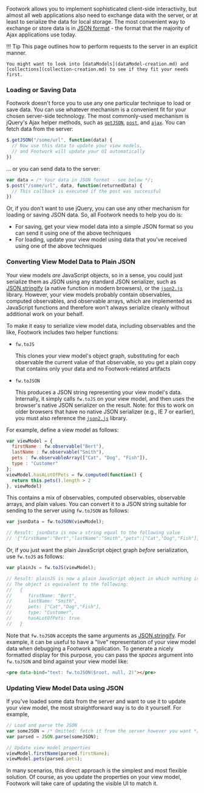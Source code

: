 Footwork allows you to implement sophisticated client-side interactivity, but almost all web applications also need to exchange data with the server, or at least to serialize the data for local storage. The most convenient way to exchange or store data is in [JSON format](http://json.org/) - the format that the majority of Ajax applications use today.

!!! Tip
    This page outlines how to perform requests to the server in an explicit manner.

    You might want to look into [dataModels](dataModel-creation.md) and [collections](collection-creation.md) to see if they fit your needs first.

### Loading or Saving Data

Footwork doesn't force you to use any one particular technique to load or save data. You can use whatever mechanism is a convenient fit for your chosen server-side technology. The most commonly-used mechanism is jQuery's Ajax helper methods, such as [`getJSON`](http://api.jquery.com/jQuery.getJSON/), [`post`](http://api.jquery.com/jQuery.post/), and [`ajax`](http://api.jquery.com/jQuery.ajax/). You can fetch data from the server:

```javascript
$.getJSON("/some/url", function(data) {
  // Now use this data to update your view models,
  // and Footwork will update your UI automatically
})
```

... or you can send data to the server:

```javascript
var data = /* Your data in JSON format - see below */;
$.post("/some/url", data, function(returnedData) {
  // This callback is executed if the post was successful
})
```

Or, if you don't want to use jQuery, you can use any other mechanism for loading or saving JSON data. So, all Footwork needs to help you do is:

* For saving, get your view model data into a simple JSON format so you can send it using one of the above techniques
* For loading, update your view model using data that you've received using one of the above techniques

### Converting View Model Data to Plain JSON

Your view models *are* JavaScript objects, so in a sense, you could just serialize them as JSON using any standard JSON serializer, such as [JSON.stringify](https://developer.mozilla.org/en-US/docs/JavaScript/Reference/Global_Objects/JSON/stringify) (a native function in modern browsers), or the [`json2.js`](https://github.com/douglascrockford/JSON-js/blob/master/json2.js) library. However, your view models probably contain observables, computed observables, and observable arrays, which are implemented as JavaScript functions and therefore won't always serialize cleanly without additional work on your behalf.

To make it easy to serialize view model data, including observables and the like, Footwork includes two helper functions:

* `fw.toJS`

    This clones your view model's object graph, substituting for each observable the current value of that observable, so you get a plain copy that contains only your data and no Footwork-related artifacts

* `fw.toJSON`

    This produces a JSON string representing your view model's data. Internally, it simply calls `fw.toJS` on your view model, and then uses the browser's native JSON serializer on the result. Note: for this to work on older browsers that have no native JSON serializer (e.g., IE 7 or earlier), you must also reference the [`json2.js`](https://github.com/douglascrockford/JSON-js/blob/master/json2.js) library.

For example, define a view model as follows:

```javascript
var viewModel = {
  firstName : fw.observable("Bert"),
  lastName : fw.observable("Smith"),
  pets : fw.observableArray(["Cat", "Dog", "Fish"]),
  type : "Customer"
};
viewModel.hasALotOfPets = fw.computed(function() {
  return this.pets().length > 2
}, viewModel)
```

This contains a mix of observables, computed observables, observable arrays, and plain values. You can convert it to a JSON string suitable for sending to the server using `fw.toJSON` as follows:

```javascript
var jsonData = fw.toJSON(viewModel);

// Result: jsonData is now a string equal to the following value
// '{"firstName":"Bert","lastName":"Smith","pets":["Cat","Dog","Fish"],"type":"Customer","hasALotOfPets":true}'
```

Or, if you just want the plain JavaScript object graph *before* serialization, use `fw.toJS` as follows:

```javascript
var plainJs = fw.toJS(viewModel);

// Result: plainJS is now a plain JavaScript object in which nothing is observable. It's just data.
// The object is equivalent to the following:
//   {
//      firstName: "Bert",
//      lastName: "Smith",
//      pets: ["Cat","Dog","Fish"],
//      type: "Customer",
//      hasALotOfPets: true
//   }
```

Note that `fw.toJSON` accepts the same arguments as [JSON.stringify](https://developer.mozilla.org/en-US/docs/JavaScript/Reference/Global_Objects/JSON/stringify). For example, it can be useful to have a "live" representation of your view model data when debugging a Footwork application. To generate a nicely formatted display for this purpose, you can pass the *spaces* argument into `fw.toJSON` and bind against your view model like:

```html
<pre data-bind="text: fw.toJSON($root, null, 2)"></pre>
```

### Updating View Model Data using JSON

If you've loaded some data from the server and want to use it to update your view model, the most straightforward way is to do it yourself. For example,

```javascript
// Load and parse the JSON
var someJSON = /* Omitted: fetch it from the server however you want */;
var parsed = JSON.parse(someJSON);

// Update view model properties
viewModel.firstName(parsed.firstName);
viewModel.pets(parsed.pets);
```

In many scenarios, this direct approach is the simplest and most flexible solution. Of course, as you update the properties on your view model, Footwork will take care of updating the visible UI to match it.
